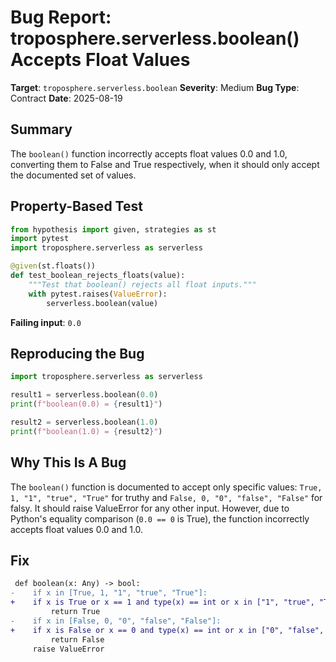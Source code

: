 # Bug Report: troposphere.serverless.boolean() Accepts Float Values

**Target**: `troposphere.serverless.boolean`
**Severity**: Medium
**Bug Type**: Contract
**Date**: 2025-08-19

## Summary

The `boolean()` function incorrectly accepts float values 0.0 and 1.0, converting them to False and True respectively, when it should only accept the documented set of values.

## Property-Based Test

```python
from hypothesis import given, strategies as st
import pytest
import troposphere.serverless as serverless

@given(st.floats())
def test_boolean_rejects_floats(value):
    """Test that boolean() rejects all float inputs."""
    with pytest.raises(ValueError):
        serverless.boolean(value)
```

**Failing input**: `0.0`

## Reproducing the Bug

```python
import troposphere.serverless as serverless

result1 = serverless.boolean(0.0)
print(f"boolean(0.0) = {result1}")

result2 = serverless.boolean(1.0)
print(f"boolean(1.0) = {result2}")
```

## Why This Is A Bug

The `boolean()` function is documented to accept only specific values: `True, 1, "1", "true", "True"` for truthy and `False, 0, "0", "false", "False"` for falsy. It should raise ValueError for any other input. However, due to Python's equality comparison (`0.0 == 0` is True), the function incorrectly accepts float values 0.0 and 1.0.

## Fix

```diff
 def boolean(x: Any) -> bool:
-    if x in [True, 1, "1", "true", "True"]:
+    if x is True or x == 1 and type(x) == int or x in ["1", "true", "True"]:
         return True
-    if x in [False, 0, "0", "false", "False"]:
+    if x is False or x == 0 and type(x) == int or x in ["0", "false", "False"]:
         return False
     raise ValueError
```